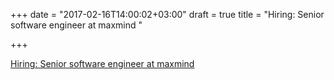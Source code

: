 +++
date = "2017-02-16T14:00:02+03:00"
draft = true
title = "Hiring: Senior software engineer at maxmind "

+++

<p><a href="http://www.golangprojects.com/golang-go-job-bkf-Senior-Software-Engineer-Telecommute-Opportunity-remote-work-possible-Waltham-MaxMind.html">Hiring: Senior software engineer at maxmind </a></p>
